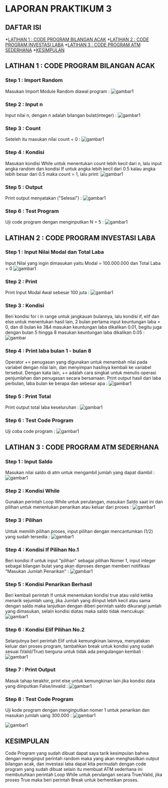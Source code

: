 # LAPORAN PRAKTIKUM 3

## DAFTAR ISI
*[LATIHAN 1 : CODE PROGRAM BILANGAN ACAK](#latihan-1--code-program-bilangan-acak)
*[LATIHAN 2 : CODE PROGRAM INVESTASI LABA](#latihan-2--code-program-investasi-laba)
*[LATIHAN 3 : CODE PROGRAM ATM SEDERHANA](#latihan-3--code-program-atm-sederhana)
*[KESIMPULAN](#kesimpulan)

## LATIHAN 1 : CODE PROGRAM BILANGAN ACAK

### Step 1 : Import Random
Masukan Import Module Random diawal program :
![gambar1](ss/1.png)

### Step 2 : Input n
Input nilai n, dengan n adalah bilangan bulat(integer) :
![gambar1](ss/2.png)

### Step 3 : Count
Seteleh itu masukan nilai count = 0 :
![gambar1](ss/3.png)

### Step 4 : Kondisi
Masukan kondisi While untuk menentukan count lebih kecil dari n, lalu input angka random dan kondisi If untuk angka lebih kecil dari 0.5 kalau angka lebih besar dari 0.5 maka count = 1, lalu print:
![gambar1](ss/4.png)

### Step 5 : Output
Print output menyatakan ("Selesai") :
![gambar1](ss/5.png)

### Step 6 : Test Program
Uji code program dengan menginputkan N = 5 :
![gambar1](ss/6.png)

## LATIHAN 2 : CODE PROGRAM INVESTASI LABA

### Step 1 : Input Nilai Modal dan Total Laba
Input Nilai yang ingin dimasukan yaitu Modal = 100.000.000 dan Total Laba = 0
![gambar1](ss/7.png)

### Step 2 : Print
Print Input Modal Awal sebesar 100 juta :
![gambar1](ss/8.png)

### Step 3 : Kondisi
Beri kondisi for i in range untuk jangkauan bulannya, lalu kondisi if, elif dan else untuk menentukan hasil lain, 2 bulan pertama input keuntungan laba = 0, dan di bulan ke 3&4 masukan keuntungan laba dikalikan 0.01, begitu juga dengan bulan 5 hingga 8 masukan keuntungan laba dikalikan 0.05 :
![gambar](ss/9.png)

### Step 4 : Print laba bulan 1 - bulan 8
Operator += penugasan yang digunakan untuk menambah nilai pada variabel dengan nilai lain, dan menyimpan hasilnya kembali ke variabel tersebut. Dengan kata lain, += adalah cara singkat untuk menulis operasi penjumlahan dan penugasan secara bersamaan. Print output hasil dari laba perbulan, laba bulan ke berapa dan sebesar apa :
![gambar1](ss/10.png)

### Step 5 : Print Total
Print output total laba keseluruhan :
![gambar1](ss/11.png)

### Step 6 : Test Code Program
Uji coba code program :
![gambar1](ss/12.png)

## LATIHAN 3 : CODE PROGRAM ATM SEDERHANA

### Step 1 : Input Saldo
Masukan nilai saldo di atm untuk mengambil jumlah yang dapat diambil :
![gambar1](ss/13.png)

### Step 2 : Kondisi While 
Gunakan perintah Loop While untuk perulangan, masukan Saldo saat ini dan pilihan untuk menentukan penarikan atau keluar dari proses :
![gambar1](ss/14.png)

### Step 3 : Pilihan
Untuk memilih pilihan proses, input pilihan dengan mencantumkan (1/2) yang sudah tersedia :
![gambar1](ss/15.png)

### Step 4 : Kondisi If Pilihan No.1
Beri kondisi if untuk input "pilihan" sebagai pilihan Nomer 1, input integer sebagai bilangan bulat yang akan diproses dengan memberi notifikasi "Masukan Jumlah Penarikan" :
![gambar1](ss/16.png)

### Step 5 : Kondisi Penarikan Berhasil
Beri kembali perintah If untuk menentukan kondisi true atau valid ketika menarik sejumlah uang, jika Jumlah yang diinput lebih kecil atau sama dengan saldo maka lanjutkan dengan diberi perintah saldo dikurangi jumlah yang dimasukan, selain kondisi diatas maka saldo tidak mencukupi:
![gambar1](ss/17.png)

### Step 6 :  Kondisi Elif Pilihan No.2
Selanjutnya beri perintah Elif untuk kemungkinan lainnya, menyatakan keluar dari proses program, tambahkan break untuk kondisi yang sudah sesuai (Valid/True) berguna untuk tidak ada pengulangan kembali : 
![gambar1](ss/18.png)

### Step 7 : Print Output
Masuk tahap terakhir, print else untuk kemungkinan lain jika kondisi data yang diinputkan False/invalid :
![gambar1](ss/19.png)

### Step 8 : Test Code Program 
Uji kode program dengan menginputkan nomer 1 untuk penarikan dan masukan jumlah uang 300.000 :
![gambar1](ss/20.png)

![gambar1](ss/21.png)

## KESIMPULAN
Code Program yang sudah dibuat dapat saya tarik kesimpulan bahwa dengan menginput perintah random maka yang akan menghasilkan output bilangan acak, dan investasi laba dapat kita permudah dengan code program yang sudah dibuat selain itu membuat ATM sederhana ini membutuhkan perintah Loop While untuk perulangan secara True/Valid, jika proses True maka beri perintah Break untuk berhentikan proses. 